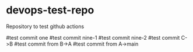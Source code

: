 # devops-test-repo

Repository to test github actions


#test commit one
#test commit nine-1
#test commit nine-2
#test commit C->B
#test commit from B->A
#test commit from A->main
